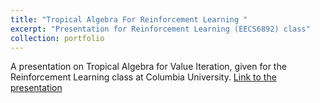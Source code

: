 ```yaml
---
title: "Tropical Algebra For Reinforcement Learning "
excerpt: "Presentation for Reinforcement Learning (EECS6892) class"
collection: portfolio
---
```


A presentation on Tropical Algebra for Value Iteration, given for the Reinforcement Learning class at Columbia University.
[Link to the presentation](https://emileDesmaili.github.io/files/projects/RL_6892_Project.pdf)



